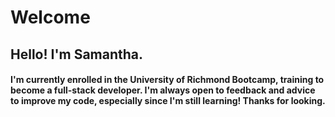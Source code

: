 
<!---
wolfgarb/wolfgarb is a ✨ special ✨ repository because its `README.md` (this file) appears on your GitHub profile.
You can click the Preview link to take a look at your changes.
--->

# Welcome
## Hello! I'm Samantha. 
#### I'm currently enrolled in the University of Richmond Bootcamp, training to become a full-stack developer. I'm always open to feedback and advice to improve my code, especially since I'm still learning! Thanks for looking. 
